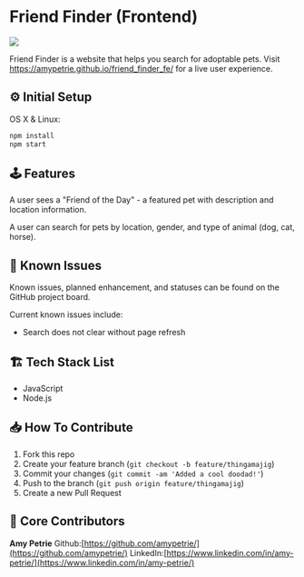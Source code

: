 # Friend Finder (Frontend)

![](banner.png)

Friend Finder is a website that helps you search for adoptable pets. Visit https://amypetrie.github.io/friend_finder_fe/ for a live user experience.

## ⚙️ Initial Setup
OS X & Linux:

```sh
npm install
npm start
```
## 🕹 Features
A user sees a "Friend of the Day" - a featured pet with description and location information.

A user can search for pets by location, gender, and type of animal (dog, cat, horse).

## 🚧 Known Issues
Known issues, planned enhancement, and statuses can be found on the GitHub project board.

Current known issues include:
- Search does not clear without page refresh

## 🏗 Tech Stack List
- JavaScript
- Node.js

## 📥 How To Contribute
1. Fork this repo
2. Create your feature branch (`git checkout -b feature/thingamajig`)
3. Commit your changes (`git commit -am 'Added a cool doodad!'`)
4. Push to the branch (`git push origin feature/thingamajig`)
5. Create a new Pull Request

## 🚀 Core Contributors
**Amy Petrie**
Github:[https://github.com/amypetrie/](https://github.com/amypetrie/)
LinkedIn:[https://www.linkedin.com/in/amy-petrie/](https://www.linkedin.com/in/amy-petrie/)
